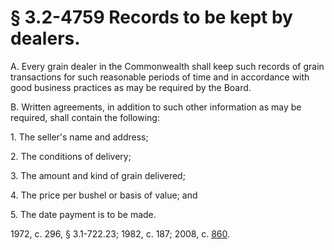 # § 3.2-4759 Records to be kept by dealers.

<p>A. Every grain dealer in the Commonwealth shall keep such records of grain transactions for such reasonable periods of time and in accordance with good business practices as may be required by the Board.</p><p>B. Written agreements, in addition to such other information as may be required, shall contain the following:</p><p>1. The seller's name and address;</p><p>2. The conditions of delivery;</p><p>3. The amount and kind of grain delivered;</p><p>4. The price per bushel or basis of value; and</p><p>5. The date payment is to be made.</p><p>1972, c. 296, § 3.1-722.23; 1982, c. 187; 2008, c. <a href='http://lis.virginia.gov/cgi-bin/legp604.exe?081+ful+CHAP0860'>860</a>.</p>